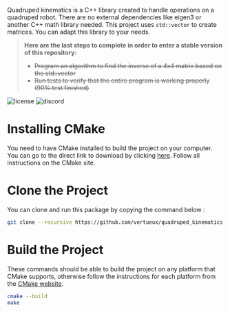 Quadruped kinematics is a C++ library created to handle operations on a quadruped robot. There are no external dependencies like eigen3 or another C++ math library needed.
This project uses `std::vector` to create matrices. You can adapt this library to your needs.

> **Here are the last steps to complete in order to enter a stable version of this repository:**
> * ~~Program an algorithm to find the inverse of a 4x4 matrix based on the std::vector~~
> * ~~Run tests to verify that the entire program is working properly (90% test finished)~~

![license](https://img.shields.io/badge/license-AGPL_3.0-important)
![discord](https://img.shields.io/badge/Contact%20me%20on%20Discord-now%239470-informational)

# Installing CMake 
You need to have CMake installed to build the project on your computer. You can go to the direct link to download by clicking [here](https://cmake.org/download/). Follow all instructions on the CMake site.

# Clone the Project
You can clone and run this package by copying the command below :
```bash
git clone --recursive https://github.com/vertueux/quadruped_kinematics.git
```

# Build the Project
These commands should be able to build the project on any platform that CMake supports, otherwise follow the instructions for each platform from the [CMake website](https://cmake.org).
```bash
cmake --build
make 
```
